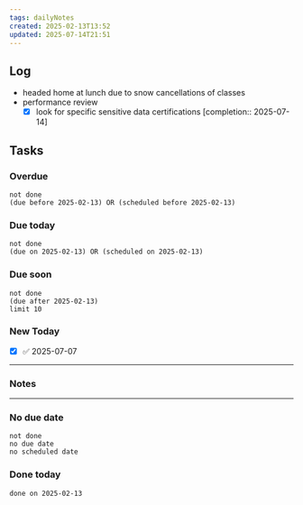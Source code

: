 ```yaml
---
tags: dailyNotes
created: 2025-02-13T13:52
updated: 2025-07-14T21:51
---
```

## Log
- headed home at lunch due to snow cancellations of classes
- performance review
	- [x] look for specific sensitive data certifications [completion:: 2025-07-14]

## Tasks
### Overdue
```tasks
not done
(due before 2025-02-13) OR (scheduled before 2025-02-13)
```

### Due today
```tasks
not done
(due on 2025-02-13) OR (scheduled on 2025-02-13)
```

### Due soon
```tasks
not done
(due after 2025-02-13)
limit 10
```

### New Today
- [x] ✅ 2025-07-07
----
### Notes

----
### No due date
```tasks
not done
no due date
no scheduled date
```

### Done today
```tasks
done on 2025-02-13
```
